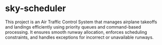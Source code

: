 # sky-scheduler
This project is an Air Traffic Control System that manages airplane takeoffs and landings efficiently using priority queues and command-based processing. It ensures smooth runway allocation, enforces scheduling constraints, and handles exceptions for incorrect or unavailable runways.
